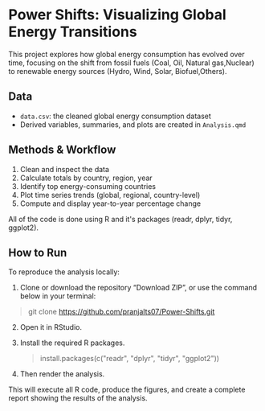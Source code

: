 # Power Shifts: Visualizing Global Energy Transitions
This project explores how global energy consumption has evolved over time, focusing on the shift from fossil fuels (Coal, Oil, Natural gas,Nuclear) to renewable energy sources (Hydro, Wind, Solar, Biofuel,Others).

## Data  
- `data.csv`: the cleaned global energy consumption dataset  
- Derived variables, summaries, and plots are created in `Analysis.qmd`

 ## Methods & Workflow  
1. Clean and inspect the data  
2. Calculate totals by country, region, year  
3. Identify top energy-consuming countries  
4. Plot time series trends (global, regional, country-level)  
5. Compute and display year-to-year percentage change

All of the code is done using R and it's packages (readr, dplyr, tidyr, ggplot2).
## How to Run  
To reproduce the analysis locally:
1. Clone or download the repository
   “Download ZIP”, or use the command below in your terminal:
  > git clone https://github.com/pranjalts07/Power-Shifts.git

2. Open it in RStudio.
   
3. Install the required R packages.
   > install.packages(c("readr", "dplyr", "tidyr", "ggplot2"))

4. Then render the analysis.

This will execute all R code, produce the figures, and create a complete report showing the results of the analysis.
